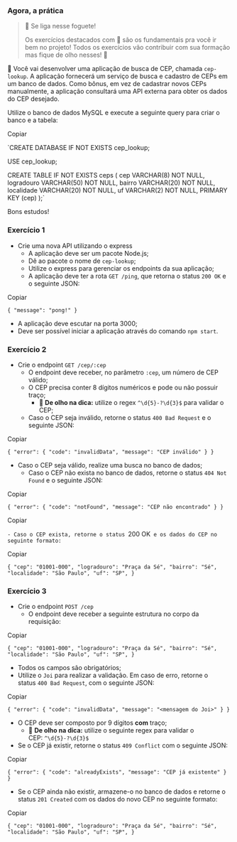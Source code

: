 ### **Agora, a prática**

> 🚀 Se liga nesse foguete!
> 
> 
> Os exercícios destacados com 🚀 são os fundamentais pra você ir bem no projeto! Todos os exercícios vão contribuir com sua formação mas fique de olho nesses! 👀
> 

🚀 Você vai desenvolver uma aplicação de busca de CEP, chamada `cep-lookup`. A aplicação fornecerá um serviço de busca e cadastro de CEPs em um banco de dados. Como bônus, em vez de cadastrar novos CEPs manualmente, a aplicação consultará uma API externa para obter os dados do CEP desejado.

Utilize o banco de dados MySQL e execute a seguinte query para criar o banco e a tabela:

Copiar

`CREATE DATABASE IF NOT EXISTS cep_lookup;

USE cep_lookup;

CREATE TABLE IF NOT EXISTS ceps (
  cep VARCHAR(8) NOT NULL,
  logradouro VARCHAR(50) NOT NULL,
  bairro VARCHAR(20) NOT NULL,
  localidade VARCHAR(20) NOT NULL,
  uf VARCHAR(2) NOT NULL,
  PRIMARY KEY (cep)
);`

Bons estudos!

### **Exercício 1**

- Crie uma nova API utilizando o express
    - A aplicação deve ser um pacote Node.js;
    - Dê ao pacote o nome de `cep-lookup`;
    - Utilize o express para gerenciar os endpoints da sua aplicação;
    - A aplicação deve ter a rota `GET /ping`, que retorna o status `200 OK` e o seguinte JSON:

Copiar

`{ "message": "pong!" }`

- A aplicação deve escutar na porta 3000;
- Deve ser possível iniciar a aplicação através do comando `npm start`.

### **Exercício 2**

- Crie o endpoint `GET /cep/:cep`
    - O endpoint deve receber, no parâmetro `:cep`, um número de CEP válido;
    - O CEP precisa conter 8 dígitos numéricos e pode ou não possuir traço;
        - 👀 **De olho na dica:** utilize o regex `^\d{5}-?\d{3}$` para validar o CEP;
    - Caso o CEP seja inválido, retorne o status `400 Bad Request` e o seguinte JSON:

Copiar

`{ "error": { "code": "invalidData", "message": "CEP inválido" } }`

- Caso o CEP seja válido, realize uma busca no banco de dados;
    - Caso o CEP não exista no banco de dados, retorne o status `404 Not Found` e o seguinte JSON:

Copiar

`{ "error": { "code": "notFound", "message": "CEP não encontrado" } }`

Copiar

`- Caso o CEP exista, retorne o status `200 OK` e os dados do CEP no seguinte formato:`

Copiar

`{
  "cep": "01001-000",
  "logradouro": "Praça da Sé",
  "bairro": "Sé",
  "localidade": "São Paulo",
  "uf": "SP",
}`

### **Exercício 3**

- Crie o endpoint `POST /cep`
    - O endpoint deve receber a seguinte estrutura no corpo da requisição:

Copiar

`{
  "cep": "01001-000",
  "logradouro": "Praça da Sé",
  "bairro": "Sé",
  "localidade": "São Paulo",
  "uf": "SP",
}`

- Todos os campos são obrigatórios;
- Utilize o `Joi` para realizar a validação. Em caso de erro, retorne o status `400 Bad Request`, com o seguinte JSON:

Copiar

`{ "error": { "code": "invalidData", "message": "<mensagem do Joi>" } }`

- O CEP deve ser composto por 9 dígitos **com** traço;
    - 👀 **De olho na dica:** utilize o seguinte regex para validar o CEP: `^\d{5}-?\d{3}$`
- Se o CEP já existir, retorne o status `409 Conflict` com o seguinte JSON:

Copiar

`{
  "error": { "code": "alreadyExists", "message": "CEP já existente" }
}`

- Se o CEP ainda não existir, armazene-o no banco de dados e retorne o status `201 Created` com os dados do novo CEP no seguinte formato:

Copiar

`{
  "cep": "01001-000",
  "logradouro": "Praça da Sé",
  "bairro": "Sé",
  "localidade": "São Paulo",
  "uf": "SP",
}`
